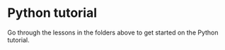 # Python tutorial

Go through the lessons in the folders above to get started on the Python tutorial.
